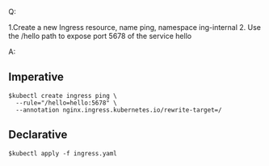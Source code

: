 Q:

1.Create a new Ingress resource, name ping, namespace ing-internal 2. Use the /hello path to expose port 5678 of the service hello

A:

## Imperative

```shell
$kubectl create ingress ping \
  --rule="/hello=hello:5678" \
  --annotation nginx.ingress.kubernetes.io/rewrite-target=/
```

## Declarative

```shell
$kubectl apply -f ingress.yaml
```
